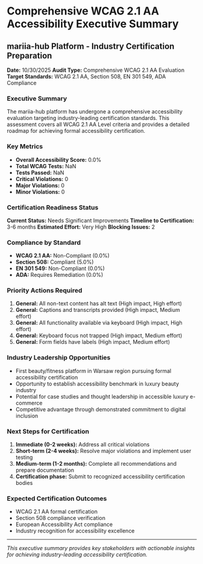 
# Comprehensive WCAG 2.1 AA Accessibility Executive Summary

## mariia-hub Platform - Industry Certification Preparation

**Date:** 10/30/2025
**Audit Type:** Comprehensive WCAG 2.1 AA Evaluation
**Target Standards:** WCAG 2.1 AA, Section 508, EN 301 549, ADA Compliance

### Executive Summary
The mariia-hub platform has undergone a comprehensive accessibility evaluation targeting industry-leading certification standards. This assessment covers all WCAG 2.1 AA Level criteria and provides a detailed roadmap for achieving formal accessibility certification.

### Key Metrics
- **Overall Accessibility Score:** 0.0%
- **Total WCAG Tests:** NaN
- **Tests Passed:** NaN
- **Critical Violations:** 0
- **Major Violations:** 0
- **Minor Violations:** 0

### Certification Readiness Status
**Current Status:** Needs Significant Improvements
**Timeline to Certification:** 3-6 months
**Estimated Effort:** Very High
**Blocking Issues:** 2

### Compliance by Standard
- **WCAG 2.1 AA:** Non-Compliant (0.0%)
- **Section 508:** Compliant (5.0%)
- **EN 301 549:** Non-Compliant (0.0%)
- **ADA:** Requires Remediation (0.0%)

### Priority Actions Required
1. **General:** All non-text content has alt text (High impact, High effort)
1. **General:** Captions and transcripts provided (High impact, Medium effort)
1. **General:** All functionality available via keyboard (High impact, High effort)
1. **General:** Keyboard focus not trapped (High impact, Medium effort)
1. **General:** Form fields have labels (High impact, Medium effort)

### Industry Leadership Opportunities
- First beauty/fitness platform in Warsaw region pursuing formal accessibility certification
- Opportunity to establish accessibility benchmark in luxury beauty industry
- Potential for case studies and thought leadership in accessible luxury e-commerce
- Competitive advantage through demonstrated commitment to digital inclusion

### Next Steps for Certification
1. **Immediate (0-2 weeks):** Address all critical violations
2. **Short-term (2-4 weeks):** Resolve major violations and implement user testing
3. **Medium-term (1-2 months):** Complete all recommendations and prepare documentation
4. **Certification phase:** Submit to recognized accessibility certification bodies

### Expected Certification Outcomes
- WCAG 2.1 AA formal certification
- Section 508 compliance verification
- European Accessibility Act compliance
- Industry recognition for accessibility excellence

---

*This executive summary provides key stakeholders with actionable insights for achieving industry-leading accessibility certification.*
    